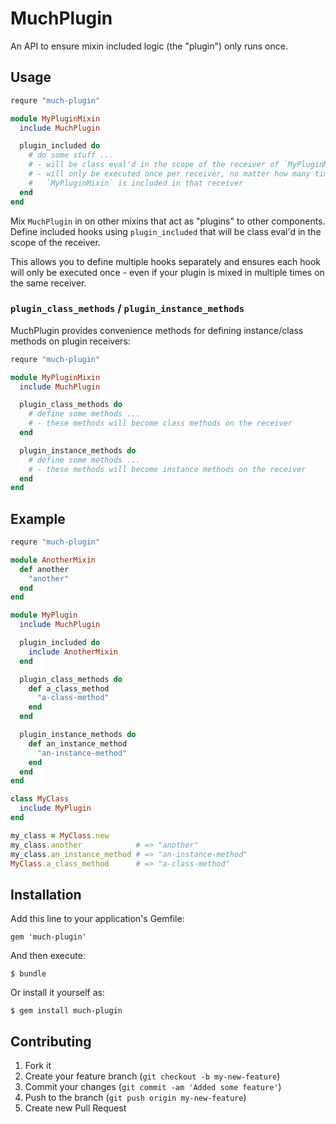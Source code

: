 # MuchPlugin

An API to ensure mixin included logic (the "plugin") only runs once.

## Usage

```ruby
requre "much-plugin"

module MyPluginMixin
  include MuchPlugin

  plugin_included do
    # do some stuff ...
    # - will be class eval'd in the scope of the receiver of `MyPluginMixin`
    # - will only be executed once per receiver, no matter how many times
    #   `MyPluginMixin` is included in that receiver
  end
end
```

Mix `MuchPlugin` in on other mixins that act as "plugins" to other components.  Define included hooks using `plugin_included` that will be class eval'd in the scope of the receiver.

This allows you to define multiple hooks separately and ensures each hook will only be executed once - even if your plugin is mixed in multiple times on the same receiver.

### `plugin_class_methods` / `plugin_instance_methods`

MuchPlugin provides convenience methods for defining instance/class methods on plugin receivers:

```ruby
requre "much-plugin"

module MyPluginMixin
  include MuchPlugin

  plugin_class_methods do
    # define some methods ...
    # - these methods will become class methods on the receiver
  end

  plugin_instance_methods do
    # define some methods ...
    # - these methods will become instance methods on the receiver
  end
end
```

## Example

```ruby
requre "much-plugin"

module AnotherMixin
  def another
    "another"
  end
end

module MyPlugin
  include MuchPlugin

  plugin_included do
    include AnotherMixin
  end

  plugin_class_methods do
    def a_class_method
      "a-class-method"
    end
  end

  plugin_instance_methods do
    def an_instance_method
      "an-instance-method"
    end
  end
end

class MyClass
  include MyPlugin
end

my_class = MyClass.new
my_class.another            # => "another"
my_class.an_instance_method # => "an-instance-method"
MyClass.a_class_method      # => "a-class-method"
```

## Installation

Add this line to your application's Gemfile:

    gem 'much-plugin'

And then execute:

    $ bundle

Or install it yourself as:

    $ gem install much-plugin

## Contributing

1. Fork it
2. Create your feature branch (`git checkout -b my-new-feature`)
3. Commit your changes (`git commit -am 'Added some feature'`)
4. Push to the branch (`git push origin my-new-feature`)
5. Create new Pull Request
